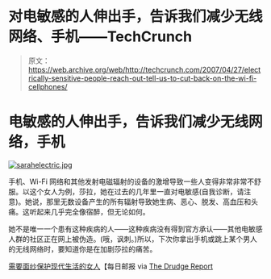 # 对电敏感的人伸出手，告诉我们减少无线网络、手机——TechCrunch

> 原文：<https://web.archive.org/web/http://techcrunch.com/2007/04/27/electrically-sensitive-people-reach-out-tell-us-to-cut-back-on-the-wi-fi-cellphones/>

# 电敏感的人伸出手，告诉我们减少无线网络，手机

[![sarahelectric.jpg](img/d2029852ff4dfaf8507daefc8d5f8a96.png)](https://web.archive.org/web/20210226171109/https://beta.techcrunch.com/wp-content/uploads/2007/04/sarahelectric.jpg "sarahelectric.jpg")

手机、Wi-Fi 网络和其他发射电磁辐射的设备的激增导致一些人变得非常非常不舒服。以这个女人为例，莎拉，她在过去的几年里一直对电敏感(自我诊断，请注意)。她说，那里无数设备产生的所有辐射导致她生病、恶心、脱发、高血压和头痛。这听起来几乎完全像宿醉，但无论如何。

她不是唯一一个患有这种疾病的人——这种疾病没有得到官方承认——其他电敏感人群的社区正在网上被伪造。(哦，讽刺。)所以，下次你拿出手机或跳上某个男人的无线网络时，要知道你是在加剧莎拉的痛苦。

[需要面纱保护现代生活的女人](https://web.archive.org/web/20210226171109/http://www.dailymail.co.uk/pages/live/femail/article.html?in_article_id=450995&in_page_id=1879)【每日邮报 via [The Drudge Report](https://web.archive.org/web/20210226171109/http://drudgereport.com/)